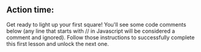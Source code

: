 
## Action time:
Get ready to light up your first square! You'll see some code comments below (any line that starts with // in Javascript will be considered a comment and ignored). Follow those instructions to successfully complete this first lesson and unlock the next one.